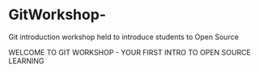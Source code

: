 # GitWorkshop-
Git introduction workshop held to introduce students to Open Source

WELCOME TO GIT WORKSHOP - YOUR FIRST INTRO TO OPEN SOURCE LEARNING 
